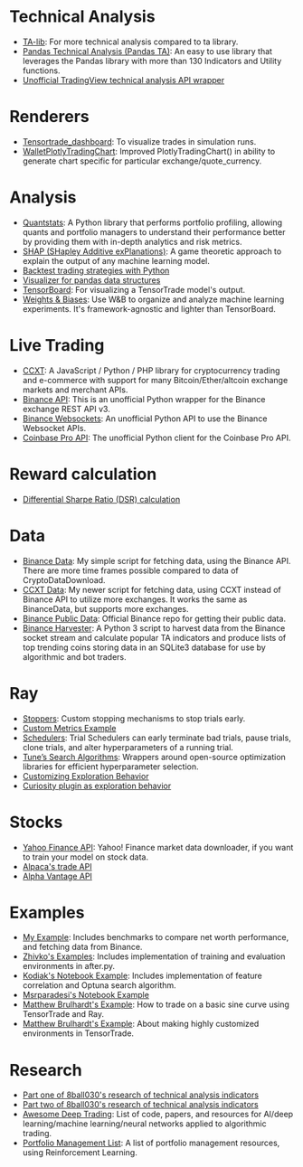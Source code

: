 # Technical Analysis
- [TA-lib](https://github.com/mrjbq7/ta-lib): For more technical analysis compared to ta library.
- [Pandas Technical Analysis (Pandas TA)](https://github.com/twopirllc/pandas-ta): An easy to use library that leverages the Pandas library with more than 130 Indicators and Utility functions.
- [Unofficial TradingView technical analysis API wrapper](https://github.com/brian-the-dev/python-tradingview-ta)

# Renderers
- [Tensortrade_dashboard](https://github.com/mitcheccles/tensortrade_dashboard): To visualize trades in simulation runs.
- [WalletPlotlyTradingChart](https://github.com/AlexQuant62/test01/blob/main/WalletPlotlyTradingChart.py): Improved PlotlyTradingChart() in ability to generate chart specific for particular exchange/quote_currency.

# Analysis
- [Quantstats](https://github.com/ranaroussi/quantstats): A Python library that performs portfolio profiling, allowing quants and portfolio managers to understand their performance better by providing them with in-depth analytics and risk metrics.
- [SHAP (SHapley Additive exPlanations)](https://github.com/slundberg/shap): A game theoretic approach to explain the output of any machine learning model.
- [Backtest trading strategies with Python](https://github.com/kernc/backtesting.py)
- [Visualizer for pandas data structures](https://github.com/man-group/dtale)
- [TensorBoard](https://github.com/tensorflow/tensorboard): For visualizing a TensorTrade model's output.
- [Weights & Biases](https://github.com/wandb/client): Use W&B to organize and analyze machine learning experiments. It's framework-agnostic and lighter than TensorBoard.

# Live Trading
- [CCXT](https://github.com/ccxt/ccxt): A JavaScript / Python / PHP library for cryptocurrency trading and e-commerce with support for many Bitcoin/Ether/altcoin exchange markets and merchant APIs.
- [Binance API](https://github.com/sammchardy/python-binance): This is an unofficial Python wrapper for the Binance exchange REST API v3.
- [Binance Websockets](https://github.com/oliver-zehentleitner/unicorn-binance-websocket-api): An unofficial Python API to use the Binance Websocket APIs.
- [Coinbase Pro API](https://github.com/danpaquin/coinbasepro-python): The unofficial Python client for the Coinbase Pro API.

# Reward calculation
- [Differential Sharpe Ratio (DSR) calculation](https://github.com/AchillesJJ/DSR)

# Data
- [Binance Data](https://github.com/StephanAkkerman/BinanceData): My simple script for fetching data, using the Binance API. There are more time frames possible compared to data of CryptoDataDownload.
- [CCXT Data](https://github.com/StephanAkkerman/Crypto_OHLCV): My newer script for fetching data, using CCXT instead of Binance API to utilize more exchanges. It works the same as BinanceData, but supports more exchanges.
- [Binance Public Data](https://github.com/binance/binance-public-data): Official Binance repo for getting their public data.
- [Binance Harvester](https://github.com/declasm/binance_harvester): A Python 3 script to harvest data from the Binance socket stream and calculate popular TA indicators and produce lists of top trending coins storing data in an SQLite3 database for use by algorithmic and bot traders.

# Ray
- [Stoppers](https://docs.ray.io/en/master/tune/api_docs/stoppers.html): Custom stopping mechanisms to stop trials early.
- [Custom Metrics Example](https://github.com/ray-project/ray/blob/master/rllib/examples/custom_metrics_and_callbacks.py)
- [Schedulers](https://docs.ray.io/en/master/tune/api_docs/schedulers.html): Trial Schedulers can early terminate bad trials, pause trials, clone trials, and alter hyperparameters of a running trial.
- [Tune’s Search Algorithms](https://docs.ray.io/en/master/tune/api_docs/suggestion.html): Wrappers around open-source optimization libraries for efficient hyperparameter selection.
- [Customizing Exploration Behavior](https://docs.ray.io/en/master/rllib-training.html#customizing-exploration-behavior)
- [Curiosity plugin as exploration behavior](https://docs.ray.io/en/master/rllib-algorithms.html#curiosity)

# Stocks
- [Yahoo Finance API](https://github.com/ranaroussi/yfinance): Yahoo! Finance market data downloader, if you want to train your model on stock data.
- [Alpaca's trade API](https://github.com/alpacahq/alpaca-trade-api-python)
- [Alpha Vantage API](https://github.com/RomelTorres/alpha_vantage)

# Examples
- [My Example](https://github.com/StephanAkkerman/TensorTrade): Includes benchmarks to compare net worth performance, and fetching data from Binance.
- [Zhivko's Examples](https://github.com/zhivko/tensortrade/tree/master/examples/myexample): Includes implementation of training and evaluation environments in after.py.
- [Kodiak's Notebook Example](https://colab.research.google.com/drive/1N0gZhsiXT7vwHN__FoX8an-AqxJDSfak): Includes implementation of feature correlation and Optuna search algorithm.
- [Msrparadesi's Notebook Example](https://github.com/msrparadesi/tensortrade/blob/master/examples/TensorTrade_on_SageMaker_Studio.ipynb)
- [Matthew Brulhardt's Example](https://github.com/mwbrulhardt/simple-sine-curve): How to trade on a basic sine curve using TensorTrade and Ray.
- [Matthew Brulhardt's Example](https://github.com/mwbrulhardt/penv): About making highly customized environments in TensorTrade.

# Research
- [Part one of 8ball030's research of technical analysis indicators](https://github.com/8ball030/FTXIndicators)
- [Part two of 8ball030's research of technical analysis indicators](https://github.com/8ball030/indicator_part_2)
- [Awesome Deep Trading](https://github.com/cbailes/awesome-deep-trading): List of code, papers, and resources for AI/deep learning/machine learning/neural networks applied to algorithmic trading.
- [Portfolio Management List](https://github.com/Draichi/Portfolio-Management-list): A list of portfolio management resources, using Reinforcement Learning.
